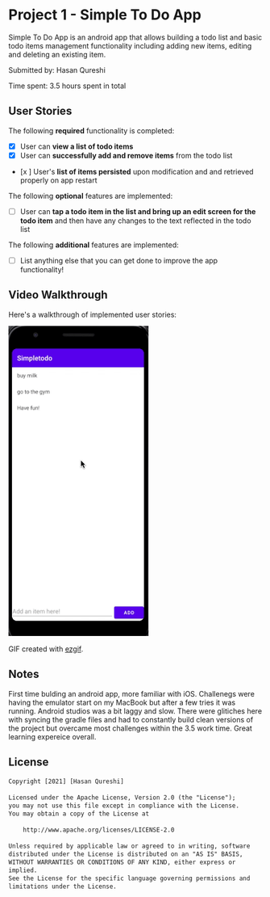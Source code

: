 # Project 1 - Simple To Do App

Simple To Do App is an android app that allows building a todo list and basic todo items management functionality including adding new items, editing and deleting an existing item.

Submitted by: Hasan Qureshi

Time spent: 3.5 hours spent in total

## User Stories

The following **required** functionality is completed:

* [x] User can **view a list of todo items**
* [x] User can **successfully add and remove items** from the todo list
* [x ] User's **list of items persisted** upon modification and and retrieved properly on app restart

The following **optional** features are implemented:

* [ ] User can **tap a todo item in the list and bring up an edit screen for the todo item** and then have any changes to the text reflected in the todo list

The following **additional** features are implemented:

* [ ] List anything else that you can get done to improve the app functionality!

## Video Walkthrough

Here's a walkthrough of implemented user stories:

<img src='https://github.com/hasanq1/Simpletod0/blob/master/Demo.gif' title='Video Walkthrough' width='' alt='Video Walkthrough' />

GIF created with [ezgif](https://ezgif.com/video-to-gif).

## Notes

First time bulding an android app, more familiar with iOS. Challenegs were having the emulator start on my MacBook but after a few tries it was running. Android studios was a bit laggy and slow. There were glitiches here with syncing the gradle files and had to constantly build clean versions of the project but overcame most challenges within the 3.5 work time. Great learning expereice overall.

## License

    Copyright [2021] [Hasan Qureshi]

    Licensed under the Apache License, Version 2.0 (the "License");
    you may not use this file except in compliance with the License.
    You may obtain a copy of the License at

        http://www.apache.org/licenses/LICENSE-2.0

    Unless required by applicable law or agreed to in writing, software
    distributed under the License is distributed on an "AS IS" BASIS,
    WITHOUT WARRANTIES OR CONDITIONS OF ANY KIND, either express or implied.
    See the License for the specific language governing permissions and
    limitations under the License.
